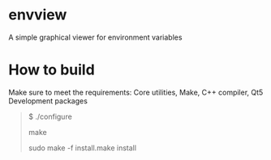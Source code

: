 # envview
A simple graphical viewer for environment variables

# How to build
Make sure to meet the requirements: Core utilities, Make, C++ compiler, Qt5 Development packages
> $ ./configure
>
> make
>
> sudo make -f install.make install

